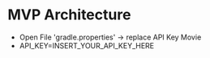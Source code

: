 # MVP Architecture
- Open File 'gradle.properties' -> replace API Key Movie 
- API_KEY=INSERT_YOUR_API_KEY_HERE
